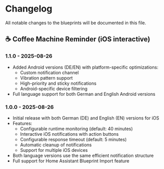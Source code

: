 # Changelog

All notable changes to the blueprints will be documented in this file.

## ☕ Coffee Machine Reminder (iOS interactive)

### 1.1.0 - 2025-08-26
- Added Android versions (DE/EN) with platform-specific optimizations:
  - Custom notification channel
  - Vibration pattern support
  - High-priority and sticky notifications
  - Android-specific device filtering
- Full language support for both German and English Android versions

### 1.0.0 - 2025-08-26
- Initial release with both German (DE) and English (EN) versions for iOS
- Features:
  - Configurable runtime monitoring (default: 40 minutes)
  - Interactive iOS notifications with action buttons
  - Configurable response timeout (default: 5 minutes)
  - Automatic cleanup of notifications
  - Support for multiple iOS devices
- Both language versions use the same efficient notification structure
- Full support for Home Assistant Blueprint Import feature